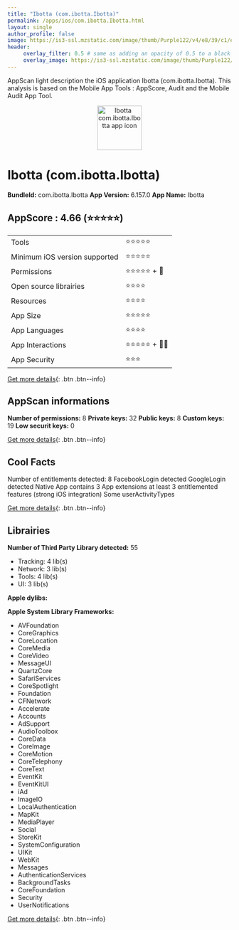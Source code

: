 ```yaml
---
title: "Ibotta (com.ibotta.Ibotta)"
permalink: /apps/ios/com.ibotta.Ibotta.html
layout: single
author_profile: false
image: https://is3-ssl.mzstatic.com/image/thumb/Purple122/v4/e8/39/c1/e839c129-b695-c69a-368f-c06efe3d6924/AppIcon-0-1x_U007emarketing-0-5-0-85-220.png/512x512bb.jpg
header: 
     overlay_filter: 0.5 # same as adding an opacity of 0.5 to a black background
     overlay_image: https://is3-ssl.mzstatic.com/image/thumb/Purple122/v4/e8/39/c1/e839c129-b695-c69a-368f-c06efe3d6924/AppIcon-0-1x_U007emarketing-0-5-0-85-220.png/512x512bb.jpg
---
```

AppScan light description the iOS application Ibotta (com.ibotta.Ibotta). This analysis is based on the Mobile App Tools : AppScore, Audit and the Mobile Audit App Tool.

  
  
<div style="text-align: center;"><img src="https://is3-ssl.mzstatic.com/image/thumb/Purple122/v4/e8/39/c1/e839c129-b695-c69a-368f-c06efe3d6924/AppIcon-0-1x_U007emarketing-0-5-0-85-220.png/512x512bb.jpg" width="100" height="100" alt="Ibotta com.ibotta.Ibotta app icon"></div>  
  
# Ibotta (com.ibotta.Ibotta)

**BundleId:** com.ibotta.Ibotta
**App Version:** 6.157.0
**App Name:** Ibotta


## AppScore : 4.66 (⭐️⭐️⭐️⭐️⭐️) 

<table>
<tr><td> Tools </td><td> ⭐️⭐️⭐️⭐️⭐️ </td></tr>
<tr><td> Minimum iOS version supported </td><td> ⭐️⭐️⭐️⭐️⭐️ </td></tr>
<tr><td> Permissions </td><td> ⭐️⭐️⭐️⭐️⭐️ + 🌟 </td></tr>
<tr><td> Open source librairies </td><td> ⭐️⭐️⭐️⭐️ </td></tr>
<tr><td> Resources </td><td> ⭐️⭐️⭐️⭐️ </td></tr>
<tr><td> App Size </td><td> ⭐️⭐️⭐️⭐️⭐️ </td></tr>
<tr><td> App Languages </td><td> ⭐️⭐️⭐️⭐️ </td></tr>
<tr><td> App Interactions </td><td> ⭐️⭐️⭐️⭐️⭐️ + 🌟🌟 </td></tr>
<tr><td> App Security </td><td> ⭐️⭐️⭐️ </td></tr>
</table>

[Get more details](/pricing.html){: .btn .btn--info}  
  
## AppScan informations 

**Number of permissions:** 8
**Private keys:** 32
**Public keys:** 8
**Custom keys:** 19
**Low securit keys:** 0
  
[Get more details](/pricing.html){: .btn .btn--info}

## Cool Facts

Number of entitlements detected: 8
FacebookLogin detected
GoogleLogin detected
Native App
contains 3 App extensions
at least 3 entitlemented features (strong iOS integration)
Some userActivityTypes
  
[Get more details](/pricing.html){: .btn .btn--info}

## Librairies 
**Number of Third Party Library detected:** 55
- Tracking: 4 lib(s)
- Network: 3 lib(s)
- Tools: 4 lib(s)
- UI: 3 lib(s)

**Apple dylibs:**


**Apple System Library Frameworks:**
- AVFoundation
- CoreGraphics
- CoreLocation
- CoreMedia
- CoreVideo
- MessageUI
- QuartzCore
- SafariServices
- CoreSpotlight
- Foundation
- CFNetwork
- Accelerate
- Accounts
- AdSupport
- AudioToolbox
- CoreData
- CoreImage
- CoreMotion
- CoreTelephony
- CoreText
- EventKit
- EventKitUI
- iAd
- ImageIO
- LocalAuthentication
- MapKit
- MediaPlayer
- Social
- StoreKit
- SystemConfiguration
- UIKit
- WebKit
- Messages
- AuthenticationServices
- BackgroundTasks
- CoreFoundation
- Security
- UserNotifications


  
[Get more details](/pricing.html){: .btn .btn--info}

